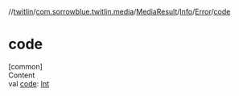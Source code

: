//[twitlin](../../../../index.md)/[com.sorrowblue.twitlin.media](../../../index.md)/[MediaResult](../../index.md)/[Info](../index.md)/[Error](index.md)/[code](code.md)



# code  
[common]  
Content  
val [code](code.md): [Int](https://kotlinlang.org/api/latest/jvm/stdlib/kotlin/-int/index.html)  



